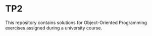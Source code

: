 # TP2
This repository contains solutions for Object-Oriented Programming exercises assigned during a university course.
